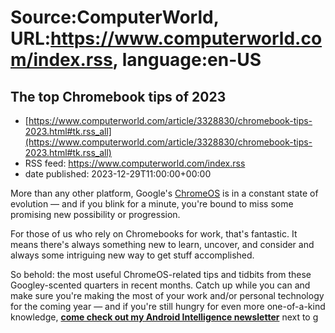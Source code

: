 # Source:ComputerWorld, URL:https://www.computerworld.com/index.rss, language:en-US

## The top Chromebook tips of 2023
 - [https://www.computerworld.com/article/3328830/chromebook-tips-2023.html#tk.rss_all](https://www.computerworld.com/article/3328830/chromebook-tips-2023.html#tk.rss_all)
 - RSS feed: https://www.computerworld.com/index.rss
 - date published: 2023-12-29T11:00:00+00:00

<article>
	<section class="page">
<p>More than any other platform, Google's <a href="https://www.computerworld.com/article/2893364/is-chrome-os-right-for-you.html">ChromeOS</a> is in a constant state of evolution — and if you blink for a minute, you're bound to miss some promising new possibility or progression.</p><p>For those of us who rely on Chromebooks for work, that's fantastic. It means there's always something new to learn, uncover, and consider and always some intriguing new way to get stuff accomplished.</p><p>So behold: the most useful ChromeOS-related tips and tidbits from these Googley-scented quarters in recent months. Catch up while you can and make sure you're making the most of your work and/or personal technology for the coming year — and if you're still hungry for even more one-of-a-kind knowledge, <a href="https://theintelligence.com/android-cw" rel="noopener nofollow" target="_blank"><strong>come check out my Android Intelligence newsletter</strong></a> next to g

